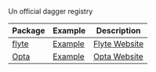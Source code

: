 Un official dagger registry

| Package | Example | Description |
| -------- | -------- | -------- |
| [flyte](https://github.com/evalsocket/dagger-registry/tree/main/cue.mod/pkg/github.com/evalsocket/flyte)     | [Example](https://github.com/evalsocket/dagger-registry/tree/main/examples/flyte) | [Flyte Website](https://flyte.org/) |
| [Opta](https://github.com/evalsocket/dagger-registry/tree/main/cue.mod/pkg/github.com/evalsocket/opta)     | [Example](https://github.com/evalsocket/dagger-registry/tree/main/examples/opta) | [Opta Website](https://www.runx.dev/) |
